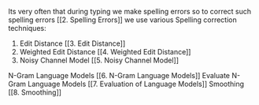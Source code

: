 Its very often that during typing we make spelling errors so to correct such spelling errors [[2. Spelling Errors]] we use various Spelling correction techniques:
1. Edit Distance [[3.  Edit Distance]]
2. Weighted Edit Distance [[4.  Weighted Edit Distance]]
3. Noisy Channel Model [[5.  Noisy Channel Model]]


N-Gram Language Models [[6.  N-Gram Language Models]]
Evaluate N-Gram Language Models [[7.  Evaluation of Language Models]]
Smoothing [[8.  Smoothing]]
